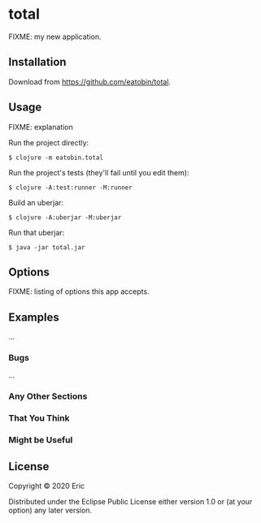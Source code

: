 # total

FIXME: my new application.

## Installation

Download from https://github.com/eatobin/total.

## Usage

FIXME: explanation

Run the project directly:

    $ clojure -m eatobin.total

Run the project's tests (they'll fail until you edit them):

    $ clojure -A:test:runner -M:runner

Build an uberjar:

    $ clojure -A:uberjar -M:uberjar

Run that uberjar:

    $ java -jar total.jar

## Options

FIXME: listing of options this app accepts.

## Examples

...

### Bugs

...

### Any Other Sections
### That You Think
### Might be Useful

## License

Copyright © 2020 Eric

Distributed under the Eclipse Public License either version 1.0 or (at
your option) any later version.
